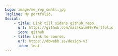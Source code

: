 ```yaml
---
Logo: image/me_rep_small.jpg
Tagline: My portfolio.
Social:
    - title: Link till sidans github repo.
      url: https://github.com/malakalm99/Portfolio
      icon: github
    - title: Link to course.
      url: https://dbwebb.se/design-v3
      icon: leaf
---
```

